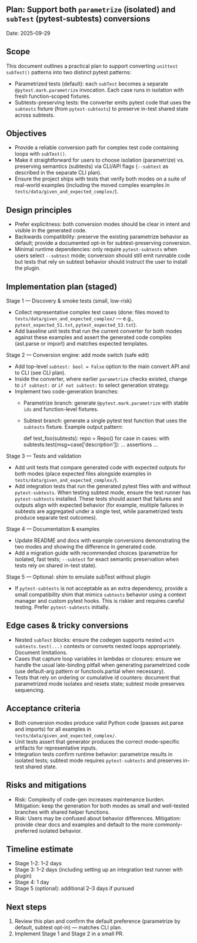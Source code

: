 ## Plan: Support both `parametrize` (isolated) and `subTest` (pytest-subtests) conversions

Date: 2025-09-29

Scope
-----
This document outlines a practical plan to support converting `unittest` `subTest()` patterns into two distinct pytest patterns:

- Parametrized tests (default): each `subTest` becomes a separate `@pytest.mark.parametrize` invocation. Each case runs in isolation with fresh function-scoped fixtures.
- Subtests-preserving tests: the converter emits pytest code that uses the `subtests` fixture (from `pytest-subtests`) to preserve in-test shared state across subtests.

Objectives
----------
- Provide a reliable conversion path for complex test code containing loops with `subTest()`.
- Make it straightforward for users to choose isolation (parametrize) vs. preserving semantics (subtests) via CLI/API flags (`--subtest` as described in the separate CLI plan).
- Ensure the project ships with tests that verify both modes on a suite of real-world examples (including the moved complex examples in `tests/data/given_and_expected_complex/`).

Design principles
-----------------
- Prefer explicitness: both conversion modes should be clear in intent and visible in the generated code.
- Backwards compatibility: preserve the existing parametrize behavior as default; provide a documented opt-in for subtest-preserving conversion.
- Minimal runtime dependencies: only require `pytest-subtests` when users select `--subtest` mode; conversion should still emit runnable code but tests that rely on subtest behavior should instruct the user to install the plugin.

Implementation plan (staged)
---------------------------
Stage 1 — Discovery & smoke tests (small, low-risk)
- Collect representative complex test cases (done: files moved to `tests/data/given_and_expected_complex/` — e.g., `pytest_expected_51.txt`, `pytest_expected_53.txt`).
- Add baseline unit tests that run the current converter for both modes against these examples and assert the generated code compiles (ast.parse or import) and matches expected templates.

Stage 2 — Conversion engine: add mode switch (safe edit)
- Add top-level `subtest: bool = False` option to the main convert API and to CLI (see CLI plan).
- Inside the converter, where earlier `parametrize` checks existed, change to `if subtest:` or `if not subtest:` to select generation strategy.
- Implement two code-generation branches:
  - Parametrize branch: generate `@pytest.mark.parametrize` with stable `ids` and function-level fixtures.
  - Subtest branch: generate a single pytest test function that uses the `subtests` fixture. Example output pattern:

    def test_foo(subtests):
        repo = Repo()
        for case in cases:
            with subtests.test(msg=case['description']):
                ... assertions ...

Stage 3 — Tests and validation
- Add unit tests that compare generated code with expected outputs for both modes (place expected files alongside examples in `tests/data/given_and_expected_complex/`).
- Add integration tests that run the generated pytest files with and without `pytest-subtests`. When testing subtest mode, ensure the test runner has `pytest-subtests` installed. These tests should assert that failures and outputs align with expected behavior (for example, multiple failures in subtests are aggregated under a single test, while parametrized tests produce separate test outcomes).

Stage 4 — Documentation & examples
- Update README and docs with example conversions demonstrating the two modes and showing the difference in generated code.
- Add a migration guide with recommended choices (parametrize for isolated, fast tests; `--subtest` for exact semantic preservation when tests rely on shared in-test state).

Stage 5 — Optional: shim to emulate subTest without plugin
- If `pytest-subtests` is not acceptable as an extra dependency, provide a small compatibility shim that mimics `subtests` behavior using a context manager and custom pytest hooks. This is riskier and requires careful testing. Prefer `pytest-subtests` initially.

Edge cases & tricky conversions
------------------------------
- Nested `subTest` blocks: ensure the codegen supports nested `with subtests.test(...)` contexts or converts nested loops appropriately. Document limitations.
- Cases that capture loop variables in lambdas or closures: ensure we handle the usual late-binding pitfall when generating parametrized code (use default-arg pattern or functools.partial when necessary).
- Tests that rely on ordering or cumulative id counters: document that parametrized mode isolates and resets state; subtest mode preserves sequencing.

Acceptance criteria
-------------------
- Both conversion modes produce valid Python code (passes ast.parse and imports) for all examples in `tests/data/given_and_expected_complex/`.
- Unit tests assert that generator produces the correct mode-specific artifacts for representative inputs.
- Integration tests confirm runtime behavior: parametrize results in isolated tests; subtest mode requires `pytest-subtests` and preserves in-test shared state.

Risks and mitigations
---------------------
- Risk: Complexity of code-gen increases maintenance burden. Mitigation: keep the generation for both modes as small and well-tested branches with shared helper functions.
- Risk: Users may be confused about behavior differences. Mitigation: provide clear docs and examples and default to the more commonly-preferred isolated behavior.

Timeline estimate
-----------------
- Stage 1-2: 1–2 days
- Stage 3: 1–2 days (including setting up an integration test runner with plugin)
- Stage 4: 1 day
- Stage 5 (optional): additional 2–3 days if pursued

Next steps
----------
1. Review this plan and confirm the default preference (parametrize by default, subtest opt-in) — matches CLI plan.
2. Implement Stage 1 and Stage 2 in a small PR.  
